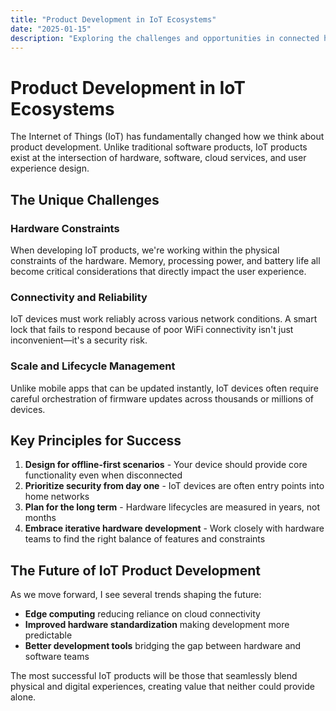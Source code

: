 ```yaml
---
title: "Product Development in IoT Ecosystems"
date: "2025-01-15"
description: "Exploring the challenges and opportunities in connected home products, from hardware constraints to software scalability."
---
```


# Product Development in IoT Ecosystems

The Internet of Things (IoT) has fundamentally changed how we think about product development. Unlike traditional software products, IoT products exist at the intersection of hardware, software, cloud services, and user experience design.

## The Unique Challenges

### Hardware Constraints
When developing IoT products, we're working within the physical constraints of the hardware. Memory, processing power, and battery life all become critical considerations that directly impact the user experience.

### Connectivity and Reliability
IoT devices must work reliably across various network conditions. A smart lock that fails to respond because of poor WiFi connectivity isn't just inconvenient—it's a security risk.

### Scale and Lifecycle Management
Unlike mobile apps that can be updated instantly, IoT devices often require careful orchestration of firmware updates across thousands or millions of devices.

## Key Principles for Success

1. **Design for offline-first scenarios** - Your device should provide core functionality even when disconnected
2. **Prioritize security from day one** - IoT devices are often entry points into home networks
3. **Plan for the long term** - Hardware lifecycles are measured in years, not months
4. **Embrace iterative hardware development** - Work closely with hardware teams to find the right balance of features and constraints

## The Future of IoT Product Development

As we move forward, I see several trends shaping the future:

- **Edge computing** reducing reliance on cloud connectivity
- **Improved hardware standardization** making development more predictable
- **Better development tools** bridging the gap between hardware and software teams

The most successful IoT products will be those that seamlessly blend physical and digital experiences, creating value that neither could provide alone. 